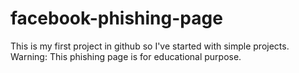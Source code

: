 # facebook-phishing-page
This is my first project in github so I've started with simple projects. Warning: This phishing page is for educational purpose.
